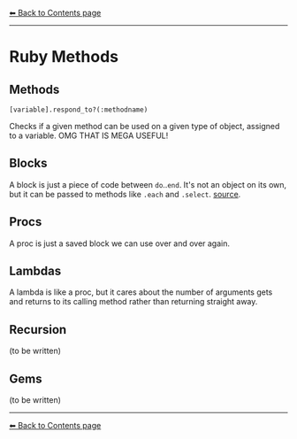[⬅︎ Back to Contents page](https://github.com/oscar-barlow/coding-notes#coding-notes)

---
# Ruby Methods

## Methods
`[variable].respond_to?(:methodname)`

Checks if a given method can be used on a given type of object, assigned to a variable. OMG THAT IS MEGA USEFUL!

## Blocks
A block is just a piece of code between `do`..`end`. It's not an object on its own, but it can be passed to methods like `.each` and `.select`. [source](https://www.codecademy.com/learn/ruby).

## Procs
A proc is just a saved block we can use over and over again.

## Lambdas
A lambda is like a proc, but it cares about the number of arguments gets and returns to its calling method rather than returning straight away.


## Recursion
(to be written)

## Gems
(to be written)

---
[⬅︎ Back to Contents page](https://github.com/oscar-barlow/coding-notes#coding-notes)
